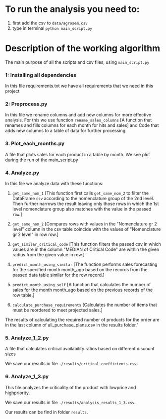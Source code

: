 # To run the analysis you need to:

1. first add the csv to `data/agrosem.csv` 
2. type in terminal `python main_script.py`



# Description of the working algorithm

The main purpose of all the scripts and csv files, using `main_script.py`

### 1: Installing all dependencies 

In this file requirements.txt we have all requirements that we need in this project

### 2: Preprocess.py 

In this file we rename columns and add new columns for more effective analysis. For this we use function `rename_sales_columns` [A function that renames and fills columns for each month for hits and sales] and Code that adds new columns to a table of data for further processing

### 3. Plot_each_months.py

A file that plots sales for each product in a table by month. We see plot during the run of the main_script.py

### 4. Analyze.py

In this file we analyze data with these functions: 

1) `get_same_nom_1` 
[This function first calls `get_same_nom_2` to filter the DataFrame `csv` according to the nomenclature group of the 2nd level. Then further narrows the result leaving only those rows in which the 1st level nomenclature group also matches with the value in the passed `row`.] 

2) `get_same_nom_2`
[Compares rows with values ​​in the "Nomenclature gr 2 level" column in the csv table coincide with the values ​of "Nomenclature gr 2 level" in row row.]

3) `get_similar_critical_code`
[This function filters the passed csv in which values ​​are in the column "MEDIAN of Critical Code" are within the given radius from the given value in row.]

4) `predict_month_using_similar`
[The function performs sales forecasting for the specified month month_ago based on the records from the passed data table similar for the row record.]

5) `predict_month_using_self`
[A function that calculates the number of sales for the month month_ago based on the previous records of the row table.]

6) `calculate_purchase_requirements`
[Calculates the number of items that must be reordered to meet projected sales.]

The results of calculating the required number of products for the order are in the last column of all_purchase_plans.csv in the results folder."

### 5. Analyze_1_2.py

A file that calculates critical availability ratios based on different discount sizes

We save our results in file `./results/critical_coefficients.csv`.

### 6. Analyze_1_3.py

This file analyzes the criticality of the product with lowprice and highpriority.

We save our results in file `./results/analysis_results_1_3.csv`.

Our results can be find in folder `results`.
